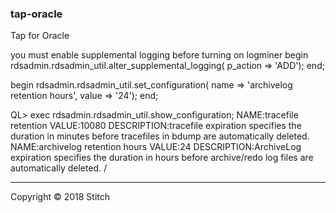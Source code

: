 ### tap-oracle

Tap for Oracle

you must enable supplemental logging before turning on logminer
 begin
 rdsadmin.rdsadmin_util.alter_supplemental_logging(
   p_action => 'ADD');
 end;


begin
    rdsadmin.rdsadmin_util.set_configuration(
        name  => 'archivelog retention hours',
        value => '24');
end;

QL> exec rdsadmin.rdsadmin_util.show_configuration;
NAME:tracefile retention
VALUE:10080
DESCRIPTION:tracefile expiration specifies the duration in minutes before
tracefiles in bdump are automatically deleted.
NAME:archivelog retention hours
VALUE:24
DESCRIPTION:ArchiveLog expiration specifies the duration in hours before
archive/redo log files are automatically deleted.
/

---

Copyright &copy; 2018 Stitch
